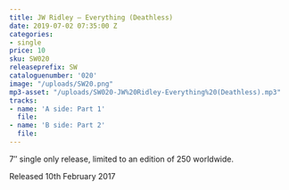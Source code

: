 ```yaml
---
title: JW Ridley – Everything (Deathless)
date: 2019-07-02 07:35:00 Z
categories:
- single
price: 10
sku: SW020
releaseprefix: SW
cataloguenumber: '020'
image: "/uploads/SW20.png"
mp3-asset: "/uploads/SW020-JW%20Ridley-Everything%20(Deathless).mp3"
tracks:
- name: 'A side: Part 1'
  file: 
- name: 'B side: Part 2'
  file: 
---
```


7″ single only release, limited to an edition of 250 worldwide.

Released 10th February 2017